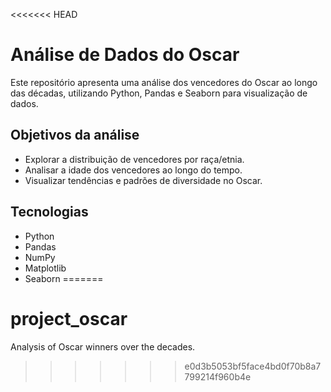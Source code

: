 <<<<<<< HEAD
# Análise de Dados do Oscar

Este repositório apresenta uma análise dos vencedores do Oscar ao longo das décadas, utilizando Python, Pandas e Seaborn para visualização de dados.

## Objetivos da análise
- Explorar a distribuição de vencedores por raça/etnia.
- Analisar a idade dos vencedores ao longo do tempo.
- Visualizar tendências e padrões de diversidade no Oscar.

## Tecnologias
- Python
- Pandas
- NumPy
- Matplotlib
- Seaborn
=======
# project_oscar
Analysis of Oscar winners over the decades.
>>>>>>> e0d3b5053bf5face4bd0f70b8a7799214f960b4e
